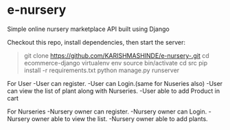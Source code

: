 # e-nursery
Simple online nursery marketplace API  built using Django

Checkout this repo, install dependencies, then start the server:

> git clone https://github.com/KARISHMASHINDE/e-nursery-.git
> cd ecommerce-django
> virtualenv env
> source bin/activate
> cd src
> pip install -r requirements.txt
> python manage.py runserver

For User 
-User can register.
-User can Login.(same for Nuseries also)
-User can view the list of plant along with Nurseries.
-User able to add Product in cart

For Nurseries
-Nursery owner can register.
-Nursery owner can Login.
-Nursery owner able to view the list.
-Nursery owner able to add plants.
